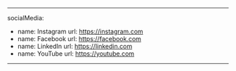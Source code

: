 
---
socialMedia:
  - name: Instagram
    url: https://instagram.com
  - name: Facebook
    url: https://facebook.com
  - name: LinkedIn
    url: https://linkedin.com
  - name: YouTube
    url: https://youtube.com
---
